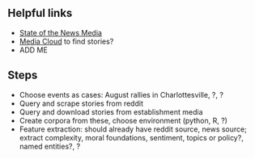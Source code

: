 ## Helpful links

 * [State of the News Media](http://www.pewresearch.org/topics/state-of-the-news-media/)
 * [Media Cloud](https://mediacloud.org/tools) to find stories? 
 * ADD ME
 
 ## Steps
 
 * Choose events as cases: August rallies in Charlottesville, ?, ?
 * Query and scrape stories from reddit
 * Query and download stories from establishment media
 * Create corpora from these, choose environment (python, R, ?)
 * Feature extraction: should already have reddit source, news source; extract complexity, moral foundations, sentiment, topics or policy?, named entities?, ?
 
